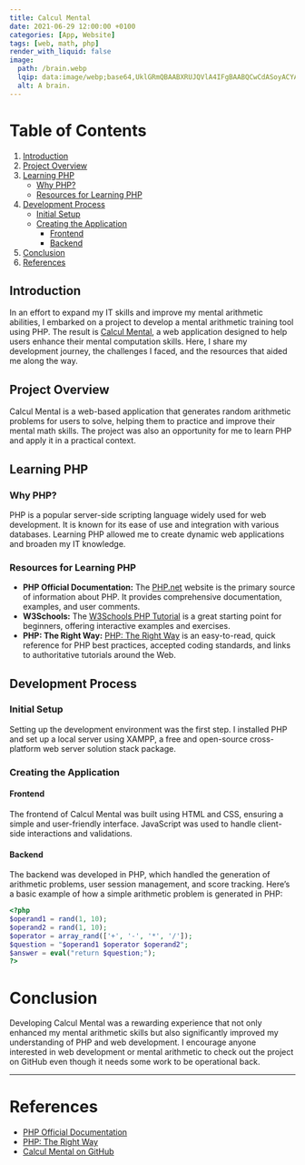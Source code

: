 ```yaml
---
title: Calcul Mental
date: 2021-06-29 12:00:00 +0100
categories: [App, Website]
tags: [web, math, php]
render_with_liquid: false
image:
  path: /brain.webp
  lqip: data:image/webp;base64,UklGRmQBAABXRUJQVlA4IFgBAABQCwCdASoyACYAPjEUh0KiIQwGAwAQAYJQBOmarDe+HooHjVMpO0cDjksAIhjgNS+ZC9xy4Nq1dgkmfhv2ZD3LRZoPFQslO4nPOk02qh3welz8uDF6e90oFX08mNFexnWpzqwA/vLnv3cTDrQpBXCTYtEQpkPa7/9tD/y7//+RS3+tt/8MsjhGpCdieBxaaGxo5VhaZV/dSTwt2WlBrJFhVAgJ8lnIUL9faOmD3cLVRZktW/xhkvnwbXRY+3uQdknlpm2gfMW4/Yfx1s5q+idkyS6qKC8xauiI0LR5/IoU3OC8z/Hz0L/cLQSvraezaSPBVvxHMHLUZnHPCtLDr4sukQ1Ekz4fwAo8kn3eSr/V9X/2WrKF8JlXxj/iljHWqdE1L4su7x9U4KFqTk77ufdj/IglHxJERU2bzmASg1Tq1E0i142s8U5EpYxuffCZ46Ae0meSiEAAAA==
  alt: A brain.
---
```


# Table of Contents

1. [Introduction](#introduction)
2. [Project Overview](#project-overview)
3. [Learning PHP](#learning-php)
   - [Why PHP?](#why-php)
   - [Resources for Learning PHP](#resources-for-learning-php)
4. [Development Process](#development-process)
   - [Initial Setup](#initial-setup)
   - [Creating the Application](#creating-the-application)
     - [Frontend](#frontend)
     - [Backend](#backend)
5. [Conclusion](#conclusion)
6. [References](#references)

## Introduction

In an effort to expand my IT skills and improve my mental arithmetic abilities, I embarked on a project to develop a mental arithmetic training tool using PHP. The result is [Calcul Mental](https://github.com/Constantin-Hentgen/Calcul-Mental), a web application designed to help users enhance their mental computation skills. Here, I share my development journey, the challenges I faced, and the resources that aided me along the way.

## Project Overview

Calcul Mental is a web-based application that generates random arithmetic problems for users to solve, helping them to practice and improve their mental math skills. The project was also an opportunity for me to learn PHP and apply it in a practical context.

## Learning PHP

### Why PHP?

PHP is a popular server-side scripting language widely used for web development. It is known for its ease of use and integration with various databases. Learning PHP allowed me to create dynamic web applications and broaden my IT knowledge.

### Resources for Learning PHP

- **PHP Official Documentation:** The [PHP.net](https://www.php.net/) website is the primary source of information about PHP. It provides comprehensive documentation, examples, and user comments.
- **W3Schools:** The [W3Schools PHP Tutorial](https://www.w3schools.com/php/) is a great starting point for beginners, offering interactive examples and exercises.
- **PHP: The Right Way:** [PHP: The Right Way](https://phptherightway.com/) is an easy-to-read, quick reference for PHP best practices, accepted coding standards, and links to authoritative tutorials around the Web.

## Development Process

### Initial Setup

Setting up the development environment was the first step. I installed PHP and set up a local server using XAMPP, a free and open-source cross-platform web server solution stack package.

### Creating the Application

#### Frontend

The frontend of Calcul Mental was built using HTML and CSS, ensuring a simple and user-friendly interface. JavaScript was used to handle client-side interactions and validations.

#### Backend

The backend was developed in PHP, which handled the generation of arithmetic problems, user session management, and score tracking. Here’s a basic example of how a simple arithmetic problem is generated in PHP:

```php
<?php
$operand1 = rand(1, 10);
$operand2 = rand(1, 10);
$operator = array_rand(['+', '-', '*', '/']);
$question = "$operand1 $operator $operand2";
$answer = eval("return $question;");
?>
```

# Conclusion

Developing Calcul Mental was a rewarding experience that not only enhanced my mental arithmetic skills but also significantly improved my understanding of PHP and web development. I encourage anyone interested in web development or mental arithmetic to check out the project on GitHub even though it needs some work to be operational back.

---

# References

- [PHP Official Documentation](https://www.php.net/)
- [PHP: The Right Way](https://phptherightway.com/)
- [Calcul Mental on GitHub](https://github.com/Constantin-Hentgen/Calcul-Mental)

